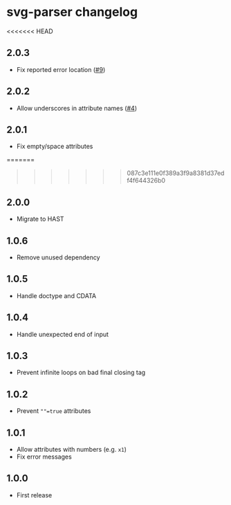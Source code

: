 # svg-parser changelog

<<<<<<< HEAD
## 2.0.3

* Fix reported error location ([#9](https://github.com/Rich-Harris/svg-parser/issues/9))

## 2.0.2

* Allow underscores in attribute names ([#4](https://github.com/Rich-Harris/svg-parser/issues/4))

## 2.0.1

* Fix empty/space attributes

=======
>>>>>>> 087c3e111e0f389a3f9a8381d37edf4f644326b0
## 2.0.0

* Migrate to HAST

## 1.0.6

* Remove unused dependency

## 1.0.5

* Handle doctype and CDATA

## 1.0.4

* Handle unexpected end of input

## 1.0.3

* Prevent infinite loops on bad final closing tag

## 1.0.2

* Prevent `""=true` attributes

## 1.0.1

* Allow attributes with numbers (e.g. `x1`)
* Fix error messages

## 1.0.0

* First release
